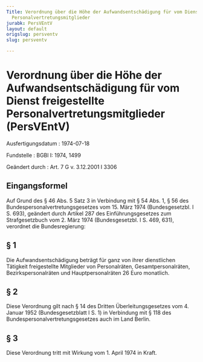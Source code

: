 ```yaml
---
Title: Verordnung über die Höhe der Aufwandsentschädigung für vom Dienst freigestellte
  Personalvertretungsmitglieder
jurabk: PersVEntV
layout: default
origslug: persventv
slug: persventv

---
```


# Verordnung über die Höhe der Aufwandsentschädigung für vom Dienst freigestellte Personalvertretungsmitglieder (PersVEntV)

Ausfertigungsdatum
:   1974-07-18

Fundstelle
:   BGBl I: 1974, 1499

Geändert durch
:   Art. 7 G v. 3.12.2001 I 3306


## Eingangsformel

Auf Grund des § 46 Abs. 5 Satz 3 in Verbindung mit § 54 Abs. 1, § 56 des Bundespersonalvertretungsgesetzes vom 15. März 1974 (Bundesgesetzbl. I S. 693), geändert durch Artikel 287 des Einführungsgesetzes zum Strafgesetzbuch vom 2. März 1974 (Bundesgesetzbl. I S. 469, 631), verordnet die Bundesregierung:


## § 1

Die Aufwandsentschädigung beträgt für ganz von ihrer dienstlichen Tätigkeit freigestellte Mitglieder von Personalräten, Gesamtpersonalräten, Bezirkspersonalräten und Hauptpersonalräten 26 Euro monatlich.


## § 2

Diese Verordnung gilt nach § 14 des Dritten Überleitungsgesetzes vom 4. Januar 1952 (Bundesgesetzblatt I S. 1) in Verbindung mit § 118 des Bundespersonalvertretungsgesetzes auch im Land Berlin.


## § 3

Diese Verordnung tritt mit Wirkung vom 1. April 1974 in Kraft.

